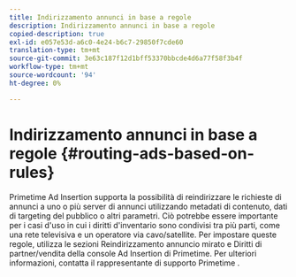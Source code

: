```yaml
---
title: Indirizzamento annunci in base a regole
description: Indirizzamento annunci in base a regole
copied-description: true
exl-id: e057e53d-a6c0-4e24-b6c7-29850f7cde60
translation-type: tm+mt
source-git-commit: 3e63c187f12d1bff53370bbcde4d6a77f58f3b4f
workflow-type: tm+mt
source-wordcount: '94'
ht-degree: 0%

---
```


# Indirizzamento annunci in base a regole {#routing-ads-based-on-rules}

Primetime Ad Insertion supporta la possibilità di reindirizzare le richieste di annunci a uno o più server di annunci utilizzando metadati di contenuto, dati di targeting del pubblico o altri parametri. Ciò potrebbe essere importante per i casi d&#39;uso in cui i diritti d&#39;inventario sono condivisi tra più parti, come una rete televisiva e un operatore via cavo/satellite. Per impostare queste regole, utilizza le sezioni Reindirizzamento annuncio mirato e Diritti di partner/vendita della console Ad Insertion di Primetime. Per ulteriori informazioni, contatta il rappresentante di supporto Primetime .
